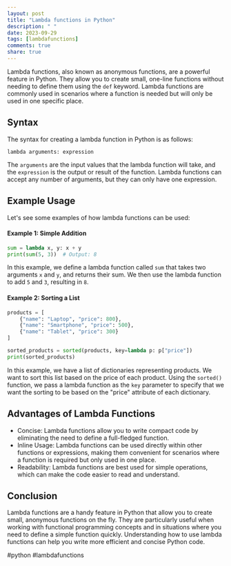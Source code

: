 ```yaml
---
layout: post
title: "Lambda functions in Python"
description: " "
date: 2023-09-29
tags: [lambdafunctions]
comments: true
share: true
---
```


Lambda functions, also known as anonymous functions, are a powerful feature in Python. They allow you to create small, one-line functions without needing to define them using the `def` keyword. Lambda functions are commonly used in scenarios where a function is needed but will only be used in one specific place.

## Syntax

The syntax for creating a lambda function in Python is as follows:

```
lambda arguments: expression
```

The `arguments` are the input values that the lambda function will take, and the `expression` is the output or result of the function. Lambda functions can accept any number of arguments, but they can only have one expression.

## Example Usage

Let's see some examples of how lambda functions can be used:

#### Example 1: Simple Addition

```python
sum = lambda x, y: x + y
print(sum(5, 3))  # Output: 8
```

In this example, we define a lambda function called `sum` that takes two arguments `x` and `y`, and returns their sum. We then use the lambda function to add `5` and `3`, resulting in `8`.

#### Example 2: Sorting a List

```python
products = [
    {"name": "Laptop", "price": 800},
    {"name": "Smartphone", "price": 500},
    {"name": "Tablet", "price": 300}
]

sorted_products = sorted(products, key=lambda p: p["price"])
print(sorted_products)
```

In this example, we have a list of dictionaries representing products. We want to sort this list based on the price of each product. Using the `sorted()` function, we pass a lambda function as the `key` parameter to specify that we want the sorting to be based on the "price" attribute of each dictionary.

## Advantages of Lambda Functions

- Concise: Lambda functions allow you to write compact code by eliminating the need to define a full-fledged function.
- Inline Usage: Lambda functions can be used directly within other functions or expressions, making them convenient for scenarios where a function is required but only used in one place.
- Readability: Lambda functions are best used for simple operations, which can make the code easier to read and understand.

## Conclusion

Lambda functions are a handy feature in Python that allow you to create small, anonymous functions on the fly. They are particularly useful when working with functional programming concepts and in situations where you need to define a simple function quickly. Understanding how to use lambda functions can help you write more efficient and concise Python code. 

#python #lambdafunctions